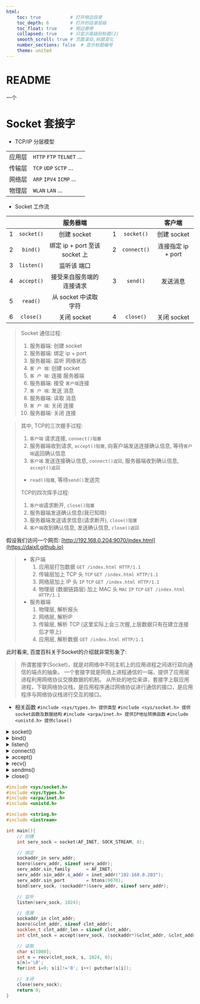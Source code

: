 ```yaml
---
html:
    toc: true           # 打开侧边目录
    toc_depth: 6        # 打开的目录层级
    toc_float: true     # 侧边悬停
    collapsed: true     # 只显示高级别标题(2)
    smooth_scroll: true # 页面滚动,标题变化
    number_sections: false  # 显示标题编号
    theme: united
--- 
```


# README

一个



# Socket 套接字

* TCP/IP 分层模型

|       |       |
| :---: | :--- | 
| 应用层 | `HTTP` `FTP` `TELNET` ...| 
| 传输层 | `TCP` `UDP` `SCTP` ...|    
| 网络层 | `ARP` `IPV4` `ICMP` ... | 
| 物理层 | `WLAN` `LAN` ...|

*  Socket 工作流

|       |  |  服务器端  |       |       |  |  客户端  |                  
| :---: |  :---:  | :---: | --- | :---: |  :---:  | :---: |
| 1 | `socket()`| 创建 socket                   |  | 1 | `socket()`| 创建 socket|
| 2 | `bind()`  | 绑定 ip + port 至该 socket 上 |  | 2 | `connect()`| 连接指定 ip + port |
| 3 | `listen()`| 监听该 端口                   |  |   | 
| 4 | `accept()`| 接受来自服务端的连接请求        | | 3 | `send()` | 发送消息
| 5 | `read()`  | 从 socket 中读取字符          |  |  |  
| 6 | `close()` | 关闭 socket                   |  | 4 | `close()` | 关闭 socket

> Socket 通信过程:
> 1. 服务器端: 创建 socket
> 2. 服务器端: 绑定 ip + port
> 3. 服务器端: 监听 网络状态
> 4. `客 户 端`: 创建 socket
> 5. `客 户 端`: 连接 服务器端
> 6. 服务器端: 接受 `客户端`连接
> 7. `客 户 端`: 发送 消息
> 8. 服务器端: 读取 消息
> 9. `客 户 端`: 关闭 连接
> 10. 服务器端: 关闭 连接

> 其中, TCP的三次握手过程:
> 1. `客户端` 请求连接, `connect()阻塞` 
> 2. 服务器端收到请求, `accept()阻塞`, 向客户端发送连接确认信息, 等待`客户端`返回确认信息
> 3. `客户端` 发送连接确认信息, `connect()返回`, 服务器端收到确认信息, `accept()返回`
> - `read()阻塞`, 等待`send()`发送完
>
> TCP的四次挥手过程:
> 1. `客户端`请求断开, `close()阻塞`
> 2. 服务器端发送确认信息(我已知晓)
> 3. 服务器端发送请求信息(请求断开), `close()阻塞`
> 4. `客户端`收到确认信息, 发送确认信息, `close()返回`

假设我们访问一个网页: [http://192.168.0.204:9070/index.html](https://daixll.github.io)

> * 客户端
>   1. 应用层打包数据 `GET /index.html HTTP/1.1` 
>   2. 传输层加上 TCP 头 `TCP` `GET /index.html HTTP/1.1` 
>   3. 网络层加上 IP 头 `IP` `TCP` `GET /index.html HTTP/1.1` 
>   4. 物理层 (数据链路层) 加上 MAC 头 `MAC` `IP` `TCP` `GET /index.html HTTP/1.1` 
> * 服务器端
>   1. 物理层, 解析报头
>   2. 网络层, 解析IP
>   3. 传输层, 解析 TCP (这里实际上会三次握,上层数据只有在建立连接后才带上)
>   4. 应用层, 解析数据 `GET /index.html HTTP/1.1`

此时看来, 百度百科关于Socket的介绍就非常形象了:
>所谓套接字(Socket)，就是对网络中不同主机上的应用进程之间进行双向通信的端点的抽象。
一个套接字就是网络上进程通信的一端，提供了应用层进程利用网络协议交换数据的机制。
从所处的地位来讲，套接字上联应用进程，下联网络协议栈，是应用程序通过网络协议进行通信的接口，是应用程序与网络协议栈进行交互的接口。


* 相关函数
`#include <sys/types.h> 提供类型`
`#include <sys/socket.h> 提供socket函数及数据结构`
`#include <arpa/inet.h> 提供IP地址转换函数`
`#include <unistd.h> 提供close()` 

<details><summary> socket() </summary>

```cpp
int socket(int domain, int type, int protocol);
```
> 创建一个 socket 
> - domain: 协议域
> `AF_INET`: IPV4
> `AF_INET6`: IPV6
> `AD_LOCAL`: 一个绝对路径名
> - type: socket类型
> `SOCK_STREAM`: 流式套接字, TCP协议等
> `SOCK_DGRAM`: 数据包套接字, UDP协议等
> `SOCK_RAW`: 原始套接字, IP/ICMP协议等, 接收发向本机的ICMP、IGMP协议包
> - protocol: 指定协议
> `IPPROTO_TCP`: TCP传输协议
> `IPPTOTO_UDP`: UDP传输协议
> `IPPROTO_SCTP`: SCTP传输协议
> `IPPROTO_TIPC`: TIPC传输协议

```cpp 
int serv_sock = socket(AF_INET, SOCK_STREAM, 0);
// IPV4协议 流式套接字 自动匹配type对应的协议
```
</details> 

<details><summary> bind() </summary>

```cpp
int bind(int sockfd, const struct sockaddr *addr, socklen_t addrlen);
```
> - sockfd: socket描述字, 给哪个sockfd绑定地址
> - addr: 一个const struct sockaddr *指针, 指向要绑定给sockfd的协议地址
>   ```cpp
>   struct sockaddr_in {            // IPV4
>       sa_family_t    sin_family;  // 协议族
>       struct in_addr sin_addr;    // 地址
>       in_port_t      sin_port;    // 端口
>   };
>   ```
> - addrlen: 地址的长度
```cpp
sockaddr_in serv_addr;
bzero(&serv_addr, sizeof serv_addr);
serv_addr.sin_family      = AF_INET;
serv_addr.sin_addr.s_addr = inet_addr("192.168.0.203");
serv_addr.sin_port        = htons(9070);
bind(serv_sock, (sockaddr*)&serv_addr, sizeof serv_addr);
```
</details>



<details><summary> listen() </summary>

```cpp
int listen(int sockfd, int backlog);
```
> - sockfd: 监听哪个sockfd
> - backlog: 最大连接数

```cpp
listen(serv_sock, 1024);
```
</details>

<details><summary> connect() </summary>

```cpp
int connect(int sockfd, const struct sockaddr *addr, socklen_t addrlen);
```
> sockfd: 客户端的sockfd
> addr: 服务器的socket地址
> addrlen: 服务器地址的长度
```cpp
connect(clnt_sock, (sockaddr*)&serv_addr, sizeof serv_addr);
```

</details>


<details><summary> accept() </summary>

```cpp
int accept(int sockfd, struct sockaddr *addr, socklen_t *addrlen);
```
> - sockfd: 服务器的sockfd
> - addr: 客户端的地址
> - addrlen: 客户端地址的长度
```cpp
sockaddr_in clnt_addr;
bzero(&clnt_addr, sizeof clnt_addr);
socklen_t clnt_addr_len = sizeof clnt_addr;
int clnt_sock = accept(serv_sock, (sockaddr*)&clnt_addr, &clnt_addr_len);
```
</details>







<details><summary> recv() </summary>

```cpp
ssize_t recv(int sockfd, void *buf, size_t len, int flags);
```
> sockfd: 接受的套接字
> buf: 目标缓冲区
> len: 缓冲区接受字节长度
> flags: 一般为0

```cpp

```
</details>






<details><summary> sendms() </summary>

```cpp
ssize_t send(int sockfd, const void *buf, size_t len, int flags);
```
</details>






<details><summary> close() </summary>

```cpp
int close(int fd);
```
> 这个有点复杂, 后面写
```cpp
close(serv_sock);
```
</details>


```cpp
#include <sys/socket.h>
#include <sys/types.h>
#include <arpa/inet.h>
#include <unistd.h>

#include <string.h>
#include <iostream>

int main(){
    // 创建
    int serv_sock = socket(AF_INET, SOCK_STREAM, 0);

    // 绑定
    sockaddr_in serv_addr;
    bzero(&serv_addr, sizeof serv_addr);
    serv_addr.sin_family      = AF_INET;
    serv_addr.sin_addr.s_addr = inet_addr("192.168.0.203");
    serv_addr.sin_port        = htons(9070);
    bind(serv_sock, (sockaddr*)&serv_addr, sizeof serv_addr);

    // 监听
    listen(serv_sock, 1024);

    // 连接
    sockaddr_in clnt_addr;
    bzero(&clnt_addr, sizeof clnt_addr);
    socklen_t clnt_addr_len = sizeof clnt_addr;
    int clnt_sock = accept(serv_sock, (sockaddr*)&clnt_addr, &clnt_addr_len);

    // 读取
    char s[1000];
    int n = recv(clnt_sock, s, 1024, 0);
    s[n]='\0';
    for(int i=0; s[i]!='0'; i++) putchar(s[i]);

    // 关闭
    close(serv_sock);
    return 0;
}
```